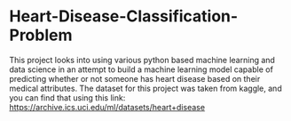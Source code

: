 # Heart-Disease-Classification-Problem
This project looks into using various python based machine learning and data science in an attempt to build a machine learning model capable of predicting whether or not someone has heart disease based on their medical attributes. 
The dataset for this project was taken from kaggle, and you can find that using this link: https://archive.ics.uci.edu/ml/datasets/heart+disease
